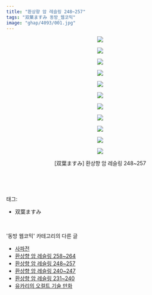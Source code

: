 ```yaml
---
title: "환상향 암 레슬링 248~257"
tags: "双葉ますみ 동방_웹코믹"
image: "ghap/4093/001.jpg"
---
```

<div class="article">
<p style="text-align: center; clear: none; float: none;"><img src="{{ site.nasurl }}/ghap/4093/001.jpg"/></p>
<p style="text-align: center; clear: none; float: none;"><img src="{{ site.nasurl }}/ghap/4093/002.jpg"/></p>
<p style="text-align: center; clear: none; float: none;"><img src="{{ site.nasurl }}/ghap/4093/003.jpg"/></p>
<p style="text-align: center; clear: none; float: none;"><img src="{{ site.nasurl }}/ghap/4093/004.jpg"/></p>
<p style="text-align: center; clear: none; float: none;"><img src="{{ site.nasurl }}/ghap/4093/005.jpg"/></p>
<p style="text-align: center; clear: none; float: none;"><img src="{{ site.nasurl }}/ghap/4093/006.jpg"/></p>
<p style="text-align: center; clear: none; float: none;"><img src="{{ site.nasurl }}/ghap/4093/007.jpg"/></p>
<p style="text-align: center; clear: none; float: none;"><img src="{{ site.nasurl }}/ghap/4093/008.jpg"/></p>
<p style="text-align: center; clear: none; float: none;"><img src="{{ site.nasurl }}/ghap/4093/009.jpg"/></p>
<p style="text-align: center; clear: none; float: none;"><img src="{{ site.nasurl }}/ghap/4093/010.jpg"/></p>
<p style="text-align: center; clear: none; float: none;"><img src="{{ site.nasurl }}/ghap/4093/011.jpg"/></p>
<p style="text-align: center; clear: none; float: none;">[双葉ますみ] 환상향 암 레슬링 248~257</p>
<p><br/></p>
</div><br/>
<div class="tagTrail">
<p>태그: </p>
<ul>
<li>双葉ますみ</li>
</ul>
</div><br/>
<div class="another">
<p>'동방 웹코믹' 카테고리의 다른 글</p>
<ul>
<li><a href="/2018-01-10-ghap_4102">사파전</a></li>
<li><a href="/2018-01-06-ghap_4094">환상향 암 레슬링 258~264</a></li>
<li><a href="/2018-01-06-ghap_4093">환상향 암 레슬링 248~257</a></li>
<li><a href="/2018-01-06-ghap_4092">환상향 암 레슬링 240~247</a></li>
<li><a href="/2018-01-06-ghap_4091">환상향 암 레슬링 231~240</a></li>
<li><a href="/2018-01-06-ghap_4089">유카리의 오컬트 기술 만화</a></li>
</ul>
</div><br/>
<div class="cb_module cb_fluid">
<div class="cb_wrt cb_profile">
</div><!-- commentList close -->
</div><br/>

